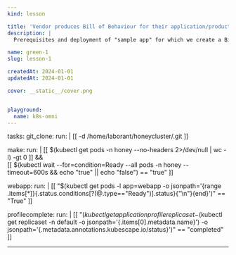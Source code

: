 ```yaml
---
kind: lesson

title: 'Vendor produces Bill of Behaviour for their application/product'
description: |
  Prerequisites and deployment of "sample app" for which we create a Bill of Behaviour

name: green-1
slug: lesson-1

createdAt: 2024-01-01
updatedAt: 2024-01-01

cover: __static__/cover.png


playground: 
  name: k8s-omni
---
```


tasks:
  git_clone:
    run: |
      [[  -d /home/laborant/honeycluster/.git   ]]

  make:
    run: |
      [[ $(kubectl get pods -n honey --no-headers 2>/dev/null | wc -l) -gt 0 ]] && \
      [[ $(kubectl wait --for=condition=Ready --all pods -n honey --timeout=600s && echo "true" || echo "false") == "true" ]]

  webapp:
    run: |
      [[ "$(kubectl get pods -l app=webapp -o jsonpath='{range .items[*]}{.status.conditions[?(@.type=="Ready")].status}{"\n"}{end}')" == "True"  ]]
  
  profilecomplete:
    run: |
      [[ "$(kubectl get applicationprofile replicaset-$(kubectl get replicaset -n default -o jsonpath='{.items[0].metadata.name}') -o jsonpath='{.metadata.annotations.kubescape\.io/status}')" == "completed" ]]


---

<!--
  name: k8s-omni
  machines:
  - name: dev-machine
    resources:
      cpuCount: 2
      ramSize: "4Gi"
  - name:  cplane-01
    resources:
      cpuCount: 4
      ramSize: "4Gi"
  - name:  node-01
    resources:
      cpuCount: 2
      ramSize: "4Gi"
    
  tabs:
    - machine: dev-machine
    - machine: cplane-01
    - machine: node-01
    - kind: kexp
      machine: dev-machine
    - kind: terminal
      machine: dev-machine
    - kind: terminal
      machine: cplane-01
    - kind: terminal
      machine: node-01
--!>